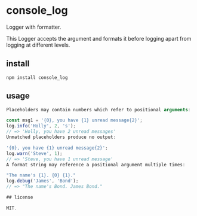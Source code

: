 # console_log
 Logger with formatter.
 
 This Logger accepts the argument and formats it before logging apart from logging at different levels.
 
 ## install
 
 ```
npm install console_log
```
## usage
```js
Placeholders may contain numbers which refer to positional arguments:

const msg1 = '{0}, you have {1} unread message{2}';
log.info('Holly', 2, 's');
// => 'Holly, you have 2 unread messages' 
Unmatched placeholders produce no output:

'{0}, you have {1} unread message{2}';
log.warn('Steve', 1);
// => 'Steve, you have 1 unread message' 
A format string may reference a positional argument multiple times:

"The name's {1}. {0} {1}."
log.debug('James', 'Bond');
// => "The name's Bond. James Bond." 

## license

MIT.
```
